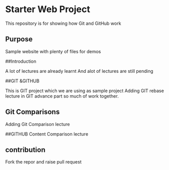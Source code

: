 # Starter Web Project

This repository is for showing how Git and GitHub work


## Purpose

Sample website with plenty of files for demos

##Introduction

A lot of lectures are already learnt 
And alot of lectures are still pending 

##GIT &GITHUB

This is GIT project  which we are using as sample project 
Adding GIT rebase lecture in GIT advance part
so much of work together.
## Git Comparisons
Adding Git Comparison lecture 

##GITHUB Content
Comparison lecture

## contribution
Fork the repor and raise  pull request 
